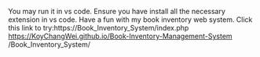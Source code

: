 You may run it in  vs code. Ensure you have install all the necessary extension in vs code. Have a fun with my book inventory web system.
Click this link to try:https://Book_Inventory_System/index.php
https://KoyChangWei.github.io/Book-Inventory-Management-System
/Book_Inventory_System/
